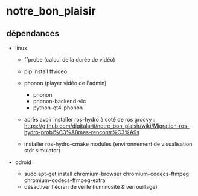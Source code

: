 notre_bon_plaisir
=================

## dépendances
* linux
  * ffprobe (calcul de la durée de vidéo)
  * pip install ffvideo
  * phonon (player vidéo de l'admin)
    * phonon
    * phonon-backend-vlc
    * python-qt4-phonon
    

  * après avoir installer ros-hydro à coté de ros groovy : https://github.com/digitalarti/notre_bon_plaisir/wiki/Migration-ros-hydro-probl%C3%A8mes-rencontr%C3%A9s
  * installer ros-hydro-cmake modules (environnement de visualisation stdr simulator)
  

* odroid
  * sudo apt-get install chromium-browser chromium-codecs-ffmpeg chromium-codecs-ffmpeg-extra
  * désactiver l'écran de veille (luminosité & verrouillage)
